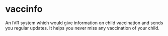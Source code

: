 # vaccinfo
An IVR system which would give information on child vaccination and sends you regular updates. It helps you never miss any vaccination of your child.

